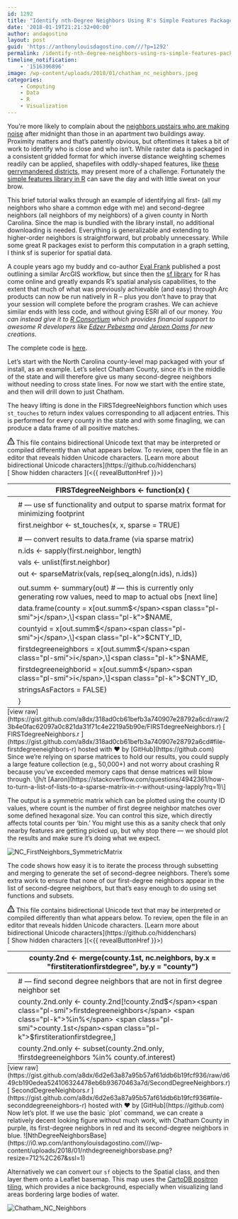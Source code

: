 ```yaml
---
id: 1292
title: "Identify nth-Degree Neighbors Using R's Simple Features Package, Simply"
date: '2018-01-19T21:21:32+00:00'
author: andagostino
layout: post
guid: 'https://anthonylouisdagostino.com///?p=1292'
permalink: /identify-nth-degree-neighbors-using-rs-simple-features-package-simply/
timeline_notification:
    - '1516396896'
image: /wp-content/uploads/2018/01/chatham_nc_neighbors.jpeg
categories:
    - Computing
    - Data
    - R
    - Visualization
---
```


You’re more likely to complain about the [neighbors upstairs who are making noise](https://www.youtube.com/watch?v=4IRB0sxw-YU) after midnight than those in an apartment two buildings away. Proximity matters and that’s patently obvious, but oftentimes it takes a bit of work to identify who is close and who isn’t. While raster data is packaged in a consistent gridded format for which inverse distance weighting schemes readily can be applied, shapefiles with oddly-shaped features, like [these gerrymandered districts](https://www.washingtonpost.com/news/wonk/wp/2014/05/15/americas-most-gerrymandered-congressional-districts/?utm_term=.c9373f790cfe), may present more of a challenge. Fortunately the [simple features library in R](https://github.com/r-spatial/sf) can save the day and with little sweat on your brow.

This brief tutorial walks through an example of identifying all first- (all my neighbors who share a common edge with me) and second-degree neighbors (all neighbors of my neighbors) of a given county in North Carolina. Since the map is bundled with the library install, no additional downloading is needed. Everything is generalizable and extending to higher-order neighbors is straightforward, but probably unnecessary. While some great R packages exist to perform this computation in a graph setting, I think sf is superior for spatial data.

A couple years ago my buddy and co-author [Eyal Frank](http://www.eyalfrank.com/) published a post outlining a similar ArcGIS workflow, but since then the [sf library](https://github.com/r-spatial/sf) for R has come online and greatly expands R’s spatial analysis capabilities, to the extent that much of what was previously achievable (and easy) through Arc products can now be run natively in R – plus you don’t have to pray that your session will complete before the program crashes. We can achieve similar ends with less code, and without giving ESRI all of our money. *You can instead give it to [R Consortium](https://www.r-consortium.org/projects) which provides financial support to awesome R developers like [Edzer Pebesma](https://github.com/edzer) and [Jeroen Ooms](https://github.com/jeroen) for new creations.*

The complete code is [here](https://gist.github.com/a8dx/7f588b7da531e93049b2b269a3670c89).

Let’s start with the North Carolina county-level map packaged with your sf install, as an example. Let’s select Chatham County, since it’s in the middle of the state and will therefore give us many second-degree neighbors without needing to cross state lines. For now we start with the entire state, and then will drill down to just Chatham.

The heavy lifting is done in the FIRSTdegreeNeighbors function which uses `st_touches` to return index values corresponding to all adjacent entries. This is performed for every county in the state and with some finagling, we can produce a data frame of all positive matches.

<style>.gist table { margin-bottom: 0; }</style><div class="gist" id="gist85730378" style="tab-size: 8"><div class="gist-file" translate="no"><div class="gist-data"><div class="js-gist-file-update-container js-task-list-container file-box"><div class="file my-2" id="file-firstdegreeneighbors-r"><div class="Box-body p-0 blob-wrapper data type-r  " itemprop="text"><div class="js-check-bidi js-blob-code-container blob-code-content"> <template class="js-file-alert-template"></template>

<div class="flash flash-warn flash-full d-flex flex-items-center" data-view-component="true"> <svg aria-hidden="true" class="octicon octicon-alert" data-view-component="true" height="16" version="1.1" viewbox="0 0 16 16" width="16"> <path d="M8.22 1.754a.25.25 0 00-.44 0L1.698 13.132a.25.25 0 00.22.368h12.164a.25.25 0 00.22-.368L8.22 1.754zm-1.763-.707c.659-1.234 2.427-1.234 3.086 0l6.082 11.378A1.75 1.75 0 0114.082 15H1.918a1.75 1.75 0 01-1.543-2.575L6.457 1.047zM9 11a1 1 0 11-2 0 1 1 0 012 0zm-.25-5.25a.75.75 0 00-1.5 0v2.5a.75.75 0 001.5 0v-2.5z" fill-rule="evenodd"></path></svg> <span>  
 This file contains bidirectional Unicode text that may be interpreted or compiled differently than what appears below. To review, open the file in an editor that reveals hidden Unicode characters.  
 [Learn more about bidirectional Unicode characters](https://github.co/hiddenchars)  
 </span>

<div class="flash-action" data-view-component="true"> [ Show hidden characters  ](<{{ revealButtonHref }}>)</div></div>  
<template class="js-line-alert-template">  
 <span aria-label="This line has hidden Unicode characters" class="line-alert tooltipped tooltipped-e" data-view-component="true">  
 <svg aria-hidden="true" class="octicon octicon-alert" data-view-component="true" height="16" version="1.1" viewbox="0 0 16 16" width="16"> <path d="M8.22 1.754a.25.25 0 00-.44 0L1.698 13.132a.25.25 0 00.22.368h12.164a.25.25 0 00.22-.368L8.22 1.754zm-1.763-.707c.659-1.234 2.427-1.234 3.086 0l6.082 11.378A1.75 1.75 0 0114.082 15H1.918a1.75 1.75 0 01-1.543-2.575L6.457 1.047zM9 11a1 1 0 11-2 0 1 1 0 012 0zm-.25-5.25a.75.75 0 00-1.5 0v2.5a.75.75 0 001.5 0v-2.5z" fill-rule="evenodd"></path></svg>  
</span></template>

|  | <span class="pl-en">FIRSTdegreeNeighbors</span> <span class="pl-k">&lt;-</span> <span class="pl-k">function</span>(<span class="pl-smi">x</span>) { |
|---|---|
|  |  |
|  | <span class="pl-c"><span class="pl-c">\#</span> — use sf functionality and output to sparse matrix format for minimizing footprint </span> |
|  | <span class="pl-smi">first.neighbor</span> <span class="pl-k">&lt;-</span> st\_touches(<span class="pl-smi">x</span>, <span class="pl-smi">x</span>, <span class="pl-v">sparse</span> <span class="pl-k">=</span> <span class="pl-c1">TRUE</span>) |
|  |  |
|  | <span class="pl-c"><span class="pl-c">\#</span> — convert results to data.frame (via sparse matrix)</span> |
|  | <span class="pl-smi">n.ids</span> <span class="pl-k">&lt;-</span> sapply(<span class="pl-smi">first.neighbor</span>, <span class="pl-smi">length</span>) |
|  | <span class="pl-smi">vals</span> <span class="pl-k">&lt;-</span> unlist(<span class="pl-smi">first.neighbor</span>) |
|  | <span class="pl-smi">out</span> <span class="pl-k">&lt;-</span> sparseMatrix(<span class="pl-smi">vals</span>, rep(seq\_along(<span class="pl-smi">n.ids</span>), <span class="pl-smi">n.ids</span>)) |
|  |  |
|  | <span class="pl-smi">out.summ</span> <span class="pl-k">&lt;-</span> summary(<span class="pl-smi">out</span>) <span class="pl-c"><span class="pl-c">\#</span> — this is currently only generating row values, need to map to actual obs \[next line\]</span> |
|  | <span class="pl-k">data.frame</span>(<span class="pl-v">county</span> <span class="pl-k">=</span> <span class="pl-smi">x</span>\[<span class="pl-smi">out.summ</span><span class="pl-k">$</span><span class="pl-smi">j</span>,\]<span class="pl-k">$</span><span class="pl-smi">NAME</span>, |
|  | <span class="pl-v">countyid</span> <span class="pl-k">=</span> <span class="pl-smi">x</span>\[<span class="pl-smi">out.summ</span><span class="pl-k">$</span><span class="pl-smi">j</span>,\]<span class="pl-k">$</span><span class="pl-smi">CNTY\_ID</span>, |
|  | <span class="pl-v">firstdegreeneighbors</span> <span class="pl-k">=</span> <span class="pl-smi">x</span>\[<span class="pl-smi">out.summ</span><span class="pl-k">$</span><span class="pl-smi">i</span>,\]<span class="pl-k">$</span><span class="pl-smi">NAME</span>, |
|  | <span class="pl-v">firstdegreeneighborid</span> <span class="pl-k">=</span> <span class="pl-smi">x</span>\[<span class="pl-smi">out.summ</span><span class="pl-k">$</span><span class="pl-smi">i</span>,\]<span class="pl-k">$</span><span class="pl-smi">CNTY\_ID</span>, |
|  | <span class="pl-v">stringsAsFactors</span> <span class="pl-k">=</span> <span class="pl-c1">FALSE</span>) |
|  | } |

</div></div></div></div></div><div class="gist-meta"> [view raw](https://gist.github.com/a8dx/318ad0cb61befb3a740907e28792a6cd/raw/23b4e0fac62097a0c821da31f71c4e2219a5b90e/FIRSTdegreeNeighbors.r)  
 [  
 FIRSTdegreeNeighbors.r  
 ](https://gist.github.com/a8dx/318ad0cb61befb3a740907e28792a6cd#file-firstdegreeneighbors-r)  
 hosted with ❤ by [GitHub](https://github.com) </div></div></div>Since we’re relying on sparse matrices to hold our results, you could supply a large feature collection (e.g., 50,000+) and not worry about crashing R because you’ve exceeded memory caps that dense matrices will blow through. \[h/t [Aaron](https://stackoverflow.com/questions/4942361/how-to-turn-a-list-of-lists-to-a-sparse-matrix-in-r-without-using-lapply?rq=1)\]

The output is a symmetric matrix which can be plotted using the county ID values, where count is the number of first degree neighbor matches over some defined hexagonal size. You can control this size, which directly affects total counts per ‘bin.’ You might use this as a sanity check that only nearby features are getting picked up, but why stop there — we should plot the results and make sure it’s doing what we expect.

![NC_FirstNeighbors_SymmetricMatrix](https://i0.wp.com/anthonylouisdagostino.com///wp-content/uploads/2018/01/nc_firstneighbors_symmetricmatrix.png?resize=594%2C522&ssl=1)

The code shows how easy it is to iterate the process through subsetting and merging to generate the set of second-degree neighbors. There’s some extra work to ensure that none of our first-degree neighbors appear in the list of second-degree neighbors, but that’s easy enough to do using set functions and subsets.

<style>.gist table { margin-bottom: 0; }</style><div class="gist" id="gist85730804" style="tab-size: 8"><div class="gist-file" translate="no"><div class="gist-data"><div class="js-gist-file-update-container js-task-list-container file-box"><div class="file my-2" id="file-seconddegreeneighbors-r"><div class="Box-body p-0 blob-wrapper data type-r  " itemprop="text"><div class="js-check-bidi js-blob-code-container blob-code-content"> <template class="js-file-alert-template"></template>

<div class="flash flash-warn flash-full d-flex flex-items-center" data-view-component="true"> <svg aria-hidden="true" class="octicon octicon-alert" data-view-component="true" height="16" version="1.1" viewbox="0 0 16 16" width="16"> <path d="M8.22 1.754a.25.25 0 00-.44 0L1.698 13.132a.25.25 0 00.22.368h12.164a.25.25 0 00.22-.368L8.22 1.754zm-1.763-.707c.659-1.234 2.427-1.234 3.086 0l6.082 11.378A1.75 1.75 0 0114.082 15H1.918a1.75 1.75 0 01-1.543-2.575L6.457 1.047zM9 11a1 1 0 11-2 0 1 1 0 012 0zm-.25-5.25a.75.75 0 00-1.5 0v2.5a.75.75 0 001.5 0v-2.5z" fill-rule="evenodd"></path></svg> <span>  
 This file contains bidirectional Unicode text that may be interpreted or compiled differently than what appears below. To review, open the file in an editor that reveals hidden Unicode characters.  
 [Learn more about bidirectional Unicode characters](https://github.co/hiddenchars)  
 </span>

<div class="flash-action" data-view-component="true"> [ Show hidden characters  ](<{{ revealButtonHref }}>)</div></div>  
<template class="js-line-alert-template">  
 <span aria-label="This line has hidden Unicode characters" class="line-alert tooltipped tooltipped-e" data-view-component="true">  
 <svg aria-hidden="true" class="octicon octicon-alert" data-view-component="true" height="16" version="1.1" viewbox="0 0 16 16" width="16"> <path d="M8.22 1.754a.25.25 0 00-.44 0L1.698 13.132a.25.25 0 00.22.368h12.164a.25.25 0 00.22-.368L8.22 1.754zm-1.763-.707c.659-1.234 2.427-1.234 3.086 0l6.082 11.378A1.75 1.75 0 0114.082 15H1.918a1.75 1.75 0 01-1.543-2.575L6.457 1.047zM9 11a1 1 0 11-2 0 1 1 0 012 0zm-.25-5.25a.75.75 0 00-1.5 0v2.5a.75.75 0 001.5 0v-2.5z" fill-rule="evenodd"></path></svg>  
</span></template>

|  | <span class="pl-smi">county.2nd</span> <span class="pl-k">&lt;-</span> merge(<span class="pl-smi">county.1st</span>, <span class="pl-smi">nc.neighbors</span>, <span class="pl-v">by.x</span> <span class="pl-k">=</span> <span class="pl-s"><span class="pl-pds">"</span>firstiterationfirstdegree<span class="pl-pds">"</span></span>, <span class="pl-v">by.y</span> <span class="pl-k">=</span> <span class="pl-s"><span class="pl-pds">"</span>county<span class="pl-pds">"</span></span>) |
|---|---|
|  |  |
|  | <span class="pl-c"><span class="pl-c">\#</span> — find second degree neighbors that are not in first degree neighbor set </span> |
|  | <span class="pl-smi">county.2nd.only</span> <span class="pl-k">&lt;-</span> <span class="pl-smi">county.2nd</span>\[<span class="pl-k">!</span><span class="pl-smi">county.2nd</span><span class="pl-k">$</span><span class="pl-smi">firstdegreeneighbors</span> <span class="pl-k">%in%</span> <span class="pl-smi">county.1st</span><span class="pl-k">$</span><span class="pl-smi">firstiterationfirstdegree</span>,\] |
|  | <span class="pl-smi">county.2nd.only</span> <span class="pl-k">&lt;-</span> subset(<span class="pl-smi">county.2nd.only</span>, <span class="pl-k">!</span><span class="pl-smi">firstdegreeneighbors</span> <span class="pl-k">%in%</span> <span class="pl-smi">county.of.interest</span>) |

</div></div></div></div></div><div class="gist-meta"> [view raw](https://gist.github.com/a8dx/6d2e63a87a95b57af61ddb6b19fcf936/raw/d649cb190edea524106324478eb6b93670463a7d/SecondDegreeNeighbors.r)  
 [  
 SecondDegreeNeighbors.r  
 ](https://gist.github.com/a8dx/6d2e63a87a95b57af61ddb6b19fcf936#file-seconddegreeneighbors-r)  
 hosted with ❤ by [GitHub](https://github.com) </div></div></div>Now let’s plot. If we use the basic `plot` command, we can create a relatively decent looking figure without much work, with Chatham County in purple, its first-degree neighbors in red and its second-degree neighbors in blue.  
![NthDegreeNeighborsBase](https://i0.wp.com/anthonylouisdagostino.com///wp-content/uploads/2018/01/nthdegreeneighborsbase.png?resize=712%2C267&ssl=1)

Alternatively we can convert our `sf` objects to the Spatial class, and then layer them onto a Leaflet basemap. This map uses the [CartoDB positron tiling](https://rstudio.github.io/leaflet/basemaps.html), which provides a nice background, especially when visualizing land areas bordering large bodies of water.

![Chatham_NC_Neighbors](https://i0.wp.com/anthonylouisdagostino.com///wp-content/uploads/2018/01/chatham_nc_neighbors.jpeg?resize=680%2C264&ssl=1)

